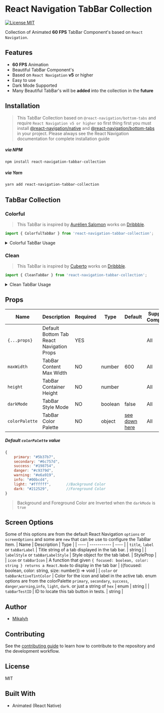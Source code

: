 # React Navigation TabBar Collection

[![License MIT](https://camo.githubusercontent.com/ceac32a7f01f2671581ada837403b74524de9120dca1ef517bd803b6beb717f6/68747470733a2f2f696d672e736869656c64732e696f2f6e706d2f6c2f40676f72686f6d2f616e696d617465642d7461626261723f7374796c653d666c61742d737175617265)]()

Collection of Animated **60 FPS** TabBar Component's based on `React Navigation`.

## Features

- **60 FPS** Animation
- Beautiful TabBar Component's
- Based on `React Navigation` **v5** or higher
- Easy to use
- Dark Mode Supported
- Many Beautiful TabBar's will be **added** into the collection in the **future**

## Installation

>This TabBar Collection based on `@react-navigation/bottom-tabs` and require `React Navigation v5 or higher` so first thing first you must install [@react-navigation/native](https://reactnavigation.org/docs/getting-started/) and [@react-navigation/bottom-tabs](https://reactnavigation.org/docs/tab-based-navigation/) in your project.
> Please always see the React Navigation documentation for complete installation guide

##### via NPM

```sh
npm install react-navigation-tabbar-collection
```

##### via Yarn

```sh
yarn add react-navigation-tabbar-collection
```

## TabBar Collection

### Colorful

> This TabBar is inspired by [Aurélien Salomon](https://dribbble.com/aureliensalomon) works on [Dribbble](https://dribbble.com/shots/5925052-Google-Bottom-Bar-Navigation-Pattern-Mobile-UX-Design).

```js
import { ColorfulTabBar } from 'react-navigation-tabbar-collection';
```

<details>
<summary>Colorful TabBar Usage</summary>

```js
import React from 'react'
import { NavigationContainer } from '@react-navigation/native'
import { createBottomTabNavigator } from '@react-navigation/bottom-tabs';
import { StyleSheet, Text, View } from 'react-native';
import { ColorfulTabBar as TabBar } from 'react-navigation-tabbar-collection';
import Icon from 'react-native-vector-icons/AntDesign'

const Tab = createBottomTabNavigator();

const DemoScreen = ({route}) => (
    <View style={styles.screen}>
        <Text>{route.name}</Text>
    </View>
)

const App = () => {
    return (
        <NavigationContainer>
            <Tab.Navigator initialRouteName='Home' tabBar={(props) => <TabBar {...props} />}>
                <Tab.Screen name='Home' component={DemoScreen} options={{
                    title: 'Home',
                    icon: ({focused, color, size}) => <Icon name='home' size={size} color={color} />,
                    color: 'primary'
                }} />
                <Tab.Screen name='News' component={DemoScreen} options={{
                    title: 'News',
                    icon: ({focused, color, size}) => <Icon name='sharealt' size={size} color={color} />,
                    color: 'info',
                }} />
                <Tab.Screen name='Chat' component={DemoScreen} options={{
                    title: 'Chat',
                    icon: ({focused, color, size}) => <Icon name='API' size={size} color={color} />,
                    color: 'warning',
                }} />
                <Tab.Screen name='Likes' component={DemoScreen} options={{
                    title: 'Likes',
                    icon: ({focused, color, size}) => <Icon name='hearto' size={size} color={color} />,
                    color: 'danger'
                }} />
                <Tab.Screen name='Settings' component={DemoScreen} options={{
                    title: 'Settings',
                    icon: ({focused, color, size}) => <Icon name='setting' size={size} color={color} />,
                    color: 'success'
                }} />
            </Tab.Navigator>
        </NavigationContainer>
    )
}

export default App

const styles = StyleSheet.create({
    screen: {
        width: '100%',
        height: '100%',
        flex: 6,
        justifyContent: 'center',
        alignItems: 'center'
    }
});
```
</details>

### Clean

> This TabBar is inspired by [Cuberto](https://dribbble.com/cuberto) works on [Dribbble](https://dribbble.com/shots/5605168-Toolbar-icons-animation).

```js
import { CleanTabBar } from 'react-navigation-tabbar-collection';
```

<details>
<summary>Clean TabBar Usage</summary>

```js
import React from 'react'
import { NavigationContainer } from '@react-navigation/native'
import { createBottomTabNavigator } from '@react-navigation/bottom-tabs';
import { StyleSheet, Text, View } from 'react-native';
import { CleanTabBar as TabBar } from 'react-navigation-tabbar-collection';
import Icon from 'react-native-vector-icons/AntDesign'

const Tab = createBottomTabNavigator();

const DemoScreen = ({route}) => (
    <View style={styles.screen}>
        <Text>{route.name}</Text>
    </View>
)

const App = () => {
    return (
        <NavigationContainer>
            <Tab.Navigator initialRouteName='Home' tabBar={(props) => <TabBar {...props} />}>
                <Tab.Screen name='Home' component={DemoScreen} options={{
                    title: 'Home',
                    icon: ({focused, color, size}) => <Icon name='home' size={size} color={color} />,
                    color: 'primary'
                }} />
                <Tab.Screen name='News' component={DemoScreen} options={{
                    title: 'News',
                    icon: ({focused, color, size}) => <Icon name='sharealt' size={size} color={color} />,
                    color: 'info',
                }} />
                <Tab.Screen name='Chat' component={DemoScreen} options={{
                    title: 'Chat',
                    icon: ({focused, color, size}) => <Icon name='API' size={size} color={color} />,
                    color: 'warning',
                }} />
                <Tab.Screen name='Likes' component={DemoScreen} options={{
                    title: 'Likes',
                    icon: ({focused, color, size}) => <Icon name='hearto' size={size} color={color} />,
                    color: 'danger'
                }} />
                <Tab.Screen name='Settings' component={DemoScreen} options={{
                    title: 'Settings',
                    icon: ({focused, color, size}) => <Icon name='setting' size={size} color={color} />,
                    color: 'success'
                }} />
            </Tab.Navigator>
        </NavigationContainer>
    )
}

export default App

const styles = StyleSheet.create({
    screen: {
        width: '100%',
        height: '100%',
        flex: 6,
        justifyContent: 'center',
        alignItems: 'center'
    }
});
```
</details>

## Props

| Name           | Description                               | Required | Type    | Default                                                                                                       | Supported Component |
| -------------- | ----------------------------------------- | -------- | ------- | ------------------------------------------------------------------------------------------------------------- | ------------------- |
| `{...props}`   | Default Bottom Tab React Navigation Props | YES      |         |                                                                                                               | All                 |
| `maxWidth`     | TabBar Content Max Width                  | NO       | number  | 600                                                                                                           | All                 |
| `height`       | TabBar Container Height                   | NO       | number  |                                                                                                               | All                 |
| `darkMode`     | TabBar Style Mode                         | NO       | boolean | false                                                                                                         | All                 |
| `colorPalette` | TabBar Color Palette                      | NO       | object  | [see down here](https://github.com/mikalyh/react-navigation-tabbar-collection/tree/main#default-colorpalette) | All                 |

##### Default `colorPalette` value

```js
{
    primary: "#5b37b7",
    secondary: "#6c757d",
    success: "#198754",
    danger: "#c9379d",
    warning: "#e6a919",
    info: "#00bcd4",
    light: "#ffffff",       //Background Color
    dark: "#212529",        //Foreground Color
}
```

> Background and Foreground Color are Inverted when the `darkMode` is `true`

## Screen Options

Some of this options are from the default React Navigation `options` or `screenOptions` and some are `new` that can be use to configure the TabBar Item.
| Name | Description | Type |
| ---- | ----------- | ---- |
| `title`, `label` or `tabBarLabel` | Title string of a tab displayed in the tab bar. | string |
| `labelStyle` or `tabBarLabelStyle` | Style object for the tab label. | StyleProp |
| `icon` or `tabBarIcon` | A function that given `{ focused: boolean, color: string } returns a React.Node` to display in the tab bar | ({focused: boolean, color: string, size: number}) => void |
| `color` or `tabBarActiveTintColor` | Color for the icon and label in the active tab. enum options are from the colorPalette `primary`, `secondary`, `success`, `danger`,`warning`,`info`, `light`, `dark`. or just a string of `hex` | enum \| string |
| `tabBarTestID` | ID to locate this tab button in tests. | string |

## Author

- [Mikalyh](https://github.com/mikalyh/)

## Contributing

See the [contributing guide](CONTRIBUTING.md) to learn how to contribute to the repository and the development workflow.

## License

MIT

## Built With

- Animated (React Native)
